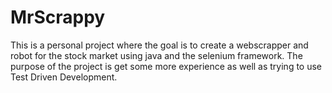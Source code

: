 # MrScrappy

This is a personal project where the goal is to create a webscrapper and robot for the stock market using java and the selenium framework.
The purpose of the project is get some more experience as well as trying to use Test Driven Development.
